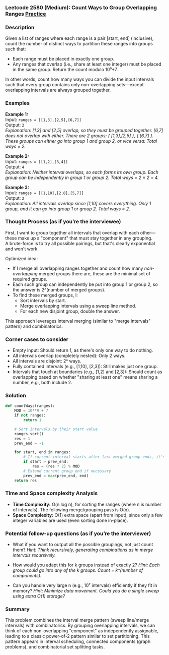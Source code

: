 ### Leetcode 2580 (Medium): Count Ways to Group Overlapping Ranges [Practice](https://leetcode.com/problems/count-ways-to-group-overlapping-ranges)

### Description  
Given a list of ranges where each range is a pair [start, end] (inclusive), count the number of distinct ways to partition these ranges into groups such that:
- Each range must be placed in exactly one group.
- Any ranges that overlap (i.e., share at least one integer) must be placed in the same group.
Return the count modulo 10⁹+7.

In other words, count how many ways you can divide the input intervals such that every group contains only non-overlapping sets—except overlapping intervals are always grouped together.

### Examples  

**Example 1:**  
Input: `ranges = [[1,3],[2,5],[6,7]]`  
Output: `2`  
*Explanation: [1,3] and [2,5] overlap, so they must be grouped together. [6,7] does not overlap with either. There are 2 groups: { [1,3],[2,5] }, { [6,7] }. These groups can either go into group 1 and group 2, or vice versa: Total ways = 2.*

**Example 2:**  
Input: `ranges = [[1,2],[3,4]]`  
Output: `4`  
*Explanation: Neither interval overlaps, so each forms its own group. Each group can be independently in group 1 or group 2. Total ways = 2 × 2 = 4.*

**Example 3:**  
Input: `ranges = [[1,10],[2,8],[5,7]]`  
Output: `2`  
*Explanation: All intervals overlap since [1,10] covers everything. Only 1 group, and it can go into group 1 or group 2. Total ways = 2.*

### Thought Process (as if you’re the interviewee)  
First, I want to group together all intervals that overlap with each other—these make up a "component" that must stay together in any grouping.  
A brute-force is to try all possible pairings, but that's clearly exponential and won't work.

Optimized idea:
- If I merge all overlapping ranges together and count how many *non-overlapping* merged groups there are, these are the minimal set of required groups.
- Each such group can independently be put into group 1 or group 2, so the answer is 2^(number of merged groups).
- To find these merged groups, I:
  - Sort intervals by start.
  - Merge overlapping intervals using a sweep line method.
  - For each new disjoint group, double the answer.

This approach leverages interval merging (similar to "merge intervals" pattern) and combinatorics.

### Corner cases to consider  
- Empty input: Should return 1, as there's only one way to do nothing.
- All intervals overlap (completely nested): Only 2 ways.
- All intervals are disjoint: 2ⁿ ways.
- Fully contained intervals (e.g., [1,10], [2,3]): Still makes just one group.
- Intervals that touch at boundaries (e.g., [1,2] and [2,3]): Should count as overlapping based on whether "sharing at least one" means sharing a number, e.g., both include 2.

### Solution

```python
def countWays(ranges):
    MOD = 10**9 + 7
    if not ranges:
        return 1

    # Sort intervals by their start value
    ranges.sort()
    res = 1
    prev_end = -1

    for start, end in ranges:
        # If current interval starts after last merged group ends, it's a new group
        if start > prev_end:
            res = (res * 2) % MOD
        # Extend current group end if necessary
        prev_end = max(prev_end, end)
    return res
```

### Time and Space complexity Analysis  

- **Time Complexity:** O(n log n), for sorting the ranges (where n is number of intervals). The following merge/grouping pass is O(n).
- **Space Complexity:** O(1) extra space (apart from input), since only a few integer variables are used (even sorting done in-place).

### Potential follow-up questions (as if you’re the interviewer)  

- What if you want to output all the possible groupings, not just count them?
  *Hint: Think recursively, generating combinations as in merge intervals recursively.*

- How would you adapt this for k groups instead of exactly 2?
  *Hint: Each group could go into any of the k groups. Count = k^(number of components).*

- Can you handle very large n (e.g., 10⁷ intervals) efficiently if they fit in memory?
  *Hint: Minimize data movement. Could you do a single sweep using extra O(1) storage?*

### Summary
This problem combines the interval merge pattern (sweep line/merge intervals) with combinatorics. By grouping overlapping intervals, we can think of each non-overlapping "component" as independently assignable, leading to a classic power-of-2 pattern similar to set partitioning. This pattern appears in interval scheduling, connected components (graph problems), and combinatorial set splitting tasks.